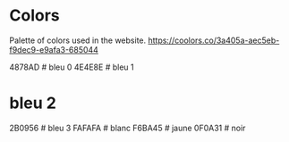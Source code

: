 # Colors

Palette of colors used in the website. https://coolors.co/3a405a-aec5eb-f9dec9-e9afa3-685044

4878AD # bleu 0
4E4E8E # bleu 1

# bleu 2

2B0956 # bleu 3
FAFAFA # blanc
F6BA45 # jaune
0F0A31 # noir
